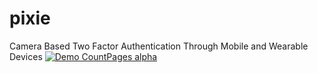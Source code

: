 # pixie
Camera Based Two Factor Authentication Through Mobile and Wearable Devices
[![Demo CountPages alpha](https://j.gifs.com/qjBr3D.gif)](https://youtu.be/tWepolcXUJg)
